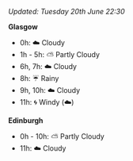 *Updated: Tuesday 20th June 22:30*

**Glasgow**

* 0h: :cloud: Cloudy
* 1h - 5h: :partly_sunny: Partly Cloudy
* 6h, 7h: :cloud: Cloudy
* 8h: :umbrella: Rainy
* 9h, 10h: :cloud: Cloudy
* 11h: :cyclone: Windy (:cloud:)

**Edinburgh**

* 0h - 10h: :partly_sunny: Partly Cloudy
* 11h: :cloud: Cloudy
